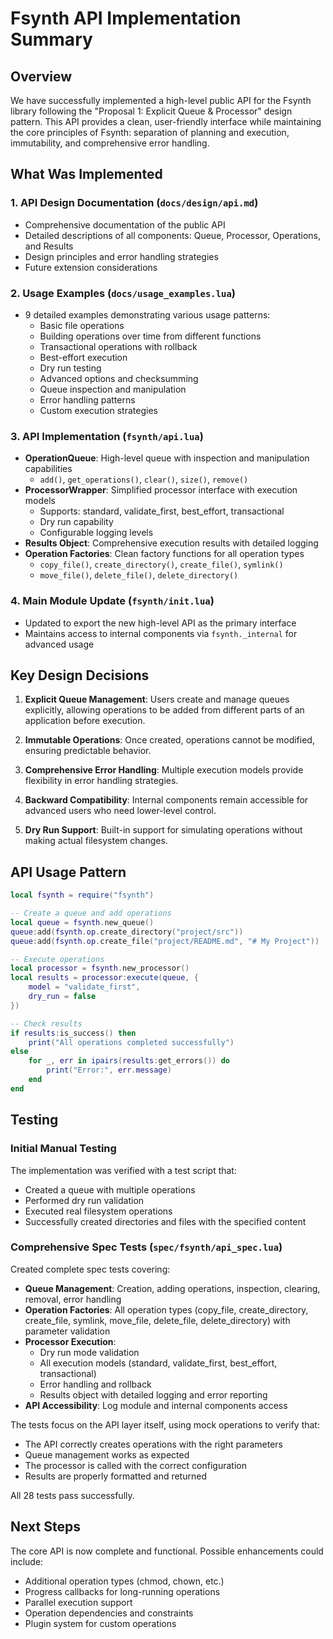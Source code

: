 # Fsynth API Implementation Summary

## Overview

We have successfully implemented a high-level public API for the Fsynth library
following the "Proposal 1: Explicit Queue & Processor" design pattern. This API
provides a clean, user-friendly interface while maintaining the core principles
of Fsynth: separation of planning and execution, immutability, and comprehensive
error handling.

## What Was Implemented

### 1. API Design Documentation (`docs/design/api.md`)

- Comprehensive documentation of the public API
- Detailed descriptions of all components: Queue, Processor, Operations, and
  Results
- Design principles and error handling strategies
- Future extension considerations

### 2. Usage Examples (`docs/usage_examples.lua`)

- 9 detailed examples demonstrating various usage patterns:
  - Basic file operations
  - Building operations over time from different functions
  - Transactional operations with rollback
  - Best-effort execution
  - Dry run testing
  - Advanced options and checksumming
  - Queue inspection and manipulation
  - Error handling patterns
  - Custom execution strategies

### 3. API Implementation (`fsynth/api.lua`)

- **OperationQueue**: High-level queue with inspection and manipulation
  capabilities
  - `add()`, `get_operations()`, `clear()`, `size()`, `remove()`
- **ProcessorWrapper**: Simplified processor interface with execution models
  - Supports: standard, validate_first, best_effort, transactional
  - Dry run capability
  - Configurable logging levels
- **Results Object**: Comprehensive execution results with detailed logging
- **Operation Factories**: Clean factory functions for all operation types
  - `copy_file()`, `create_directory()`, `create_file()`, `symlink()`
  - `move_file()`, `delete_file()`, `delete_directory()`

### 4. Main Module Update (`fsynth/init.lua`)

- Updated to export the new high-level API as the primary interface
- Maintains access to internal components via `fsynth._internal` for advanced
  usage

## Key Design Decisions

1. **Explicit Queue Management**: Users create and manage queues explicitly,
   allowing operations to be added from different parts of an application before
   execution.

2. **Immutable Operations**: Once created, operations cannot be modified,
   ensuring predictable behavior.

3. **Comprehensive Error Handling**: Multiple execution models provide
   flexibility in error handling strategies.

4. **Backward Compatibility**: Internal components remain accessible for
   advanced users who need lower-level control.

5. **Dry Run Support**: Built-in support for simulating operations without
   making actual filesystem changes.

## API Usage Pattern

```lua
local fsynth = require("fsynth")

-- Create a queue and add operations
local queue = fsynth.new_queue()
queue:add(fsynth.op.create_directory("project/src"))
queue:add(fsynth.op.create_file("project/README.md", "# My Project"))

-- Execute operations
local processor = fsynth.new_processor()
local results = processor:execute(queue, {
    model = "validate_first",
    dry_run = false
})

-- Check results
if results:is_success() then
    print("All operations completed successfully")
else
    for _, err in ipairs(results:get_errors()) do
        print("Error:", err.message)
    end
end
```

## Testing

### Initial Manual Testing

The implementation was verified with a test script that:

- Created a queue with multiple operations
- Performed dry run validation
- Executed real filesystem operations
- Successfully created directories and files with the specified content

### Comprehensive Spec Tests (`spec/fsynth/api_spec.lua`)

Created complete spec tests covering:

- **Queue Management**: Creation, adding operations, inspection, clearing,
  removal, error handling
- **Operation Factories**: All operation types (copy_file, create_directory,
  create_file, symlink, move_file, delete_file, delete_directory) with parameter
  validation
- **Processor Execution**:
  - Dry run mode validation
  - All execution models (standard, validate_first, best_effort, transactional)
  - Error handling and rollback
  - Results object with detailed logging and error reporting
- **API Accessibility**: Log module and internal components access

The tests focus on the API layer itself, using mock operations to verify that:

- The API correctly creates operations with the right parameters
- Queue management works as expected
- The processor is called with the correct configuration
- Results are properly formatted and returned

All 28 tests pass successfully.

## Next Steps

The core API is now complete and functional. Possible enhancements could
include:

- Additional operation types (chmod, chown, etc.)
- Progress callbacks for long-running operations
- Parallel execution support
- Operation dependencies and constraints
- Plugin system for custom operations
